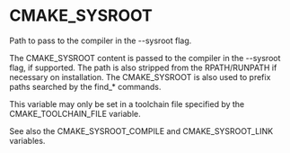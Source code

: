   

# CMAKE_SYSROOT  
Path to pass to the compiler in the --sysroot flag.  

The CMAKE_SYSROOT content is passed to the compiler in the --sysroot
flag, if supported.  The path is also stripped from the RPATH/RUNPATH
if necessary on installation.  The CMAKE_SYSROOT is also used to prefix
paths searched by the find_* commands.  

This variable may only be set in a toolchain file specified by
the CMAKE_TOOLCHAIN_FILE variable.  

See also the CMAKE_SYSROOT_COMPILE and
CMAKE_SYSROOT_LINK variables.  

